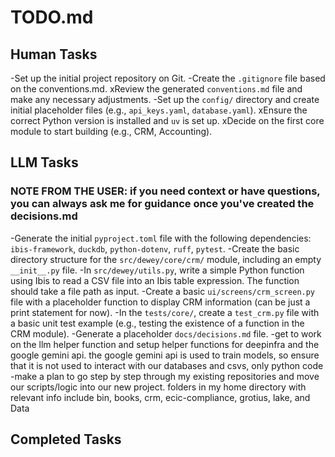 # TODO.md

## Human Tasks

-Set up the initial project repository on Git.
-Create the `.gitignore` file based on the conventions.md.
xReview the generated `conventions.md` file and make any necessary adjustments.
-Set up the `config/` directory and create initial placeholder files (e.g., `api_keys.yaml`, `database.yaml`).
xEnsure the correct Python version is installed and `uv` is set up.
xDecide on the first core module to start building (e.g., CRM, Accounting).

## LLM Tasks
### NOTE FROM THE USER: if you need context or have questions, you can always ask me for guidance once you've created the decisions.md

-Generate the initial `pyproject.toml` file with the following dependencies: `ibis-framework`, `duckdb`, `python-dotenv`, `ruff`, `pytest`.
-Create the basic directory structure for the `src/dewey/core/crm/` module, including an empty `__init__.py` file.
-In `src/dewey/utils.py`, write a simple Python function using Ibis to read a CSV file into an Ibis table expression. The function should take a file path as input.
-Create a basic `ui/screens/crm_screen.py` file with a placeholder function to display CRM information (can be just a print statement for now).
-In the `tests/core/`, create a `test_crm.py` file with a basic unit test example (e.g., testing the existence of a function in the CRM module).
-Generate a placeholder `docs/decisions.md` file.
-get to work on the llm helper function and setup helper functions for deepinfra and the google gemini api. the google gemini api is used to train models, so ensure that it is not used to interact with our databases and csvs, only python code
-make a plan to go step by step through my existing repositories and move our scripts/logic into our new project. folders in my home directory  with relevant info include bin, books, crm, ecic-compliance, grotius, lake, and Data

## Completed Tasks
